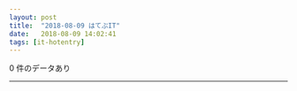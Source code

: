 ```yaml
---
layout: post
title:  "2018-08-09 はてぶIT"
date:   2018-08-09 14:02:41
tags: [it-hotentry]
---
```

0 件のデータあり

<hr>
